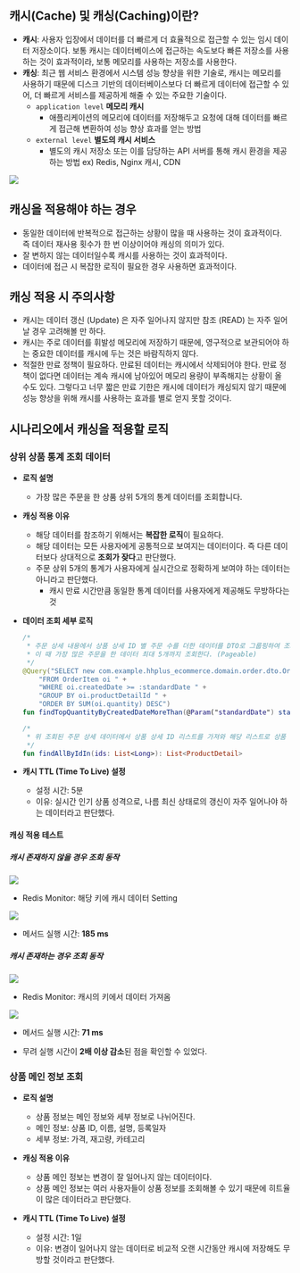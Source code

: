 ## 캐시(Cache) 및 캐싱(Caching)이란?

- **캐시**: 사용자 입장에서 데이터를 더 빠르게 더 효율적으로 접근할 수 있는 임시 데이터 저장소이다. 보통 캐시는 데이터베이스에 접근하는 속도보다 빠른 저장소를 사용하는 것이 효과적이라, 보통 메모리를 사용하는 저장소를 사용한다.
- **캐싱**: 최근 웹 서비스 환경에서 시스템 성능 향상을 위한 기술로, 캐시는 메모리를 사용하기 때문에 디스크 기반의 데이터베이스보다 더 빠르게 데이터에 접근할 수 있어, 더 빠르게 서비스를 제공하게 해줄 수 있는 주요한 기술이다.
    - `application level` **메모리 캐시**
        - 애플리케이션의 메모리에 데이터를 저장해두고 요청에 대해 데이터를 빠르게 접근해 변환하여 성능 향상 효과를 얻는 방법
    - `external level` **별도의 캐시 서비스**
        - 별도의 캐시 저장소 또는 이를 담당하는 API 서버를 통해 캐시 환경을 제공하는 방법
          ex) Redis, Nginx 캐시, CDN

![](https://user-images.githubusercontent.com/63634505/131674277-f0f6036e-7115-423e-855f-96284e2abc25.png)

## 캐싱을 적용해야 하는 경우

- 동일한 데이터에 반복적으로 접근하는 상황이 많을 때 사용하는 것이 효과적이다. 즉 데이터 재사용 횟수가 한 번 이상이어야 캐싱의 의미가 있다.
- 잘 변하지 않는 데이터일수록 캐시를 사용하는 것이 효과적이다.
- 데이터에 접근 시 복잡한 로직이 필요한 경우 사용하면 효과적이다.

## 캐싱 적용 시 주의사항

- 캐시는 데이터 갱신 (Update) 은 자주 일어나지 않지만 참조 (READ) 는 자주 일어날 경우 고려해볼 만 하다.
- 캐시는 주로 데이터를 휘발성 메모리에 저장하기 때문에, 영구적으로 보관되어야 하는 중요한 데이터를 캐시에 두는 것은 바람직하지 않다.
- 적절한 만료 정책이 필요하다. 만료된 데이터는 캐시에서 삭제되어야 한다. 만료 정책이 없다면 데이터는 계속 캐시에 남아있어 메모리 용량이 부족해지는 상황이 올 수도 있다. 그렇다고 너무 짧은 만료 기한은 캐시에 데이터가 캐싱되지 않기 때문에 성능 향상을 위해 캐시를 사용하는 효과를 별로 얻지 못할 것이다.

## 시나리오에서 캐싱을 적용할 로직
### 상위 상품 통계 조회 데이터

- **로직 설명**
    - 가장 많은 주문을 한 상품 상위 5개의 통계 데이터를 조회합니다.

- **캐싱 적용 이유**
    - 해당 데이터를 참조하기 위해서는 **복잡한 로직**이 필요하다.
    - 해당 데이터는 모든 사용자에게 공통적으로 보여지는 데이터이다. 즉 다른 데이터보다 상대적으로 **조회가 잦다**고 판단했다.
    - 주문 상위 5개의 통계가 사용자에게 실시간으로 정확하게 보여야 하는 데이터는 아니라고 판단했다.
        - 캐시 만료 시간만큼 동일한 통계 데이터를 사용자에게 제공해도 무방하다는 것

- **데이터 조회 세부 로직**

    ```kotlin
    /*
     * 주문 상세 내용에서 상품 상세 ID 별 주문 수를 더한 데이터를 DTO로 그룹핑하여 조회한다.
     * 이 때 가장 많은 주문을 한 데이터 최대 5개까지 조회한다. (Pageable)
     */
    @Query("SELECT new com.example.hhplus_ecommerce.domain.order.dto.OrderQuantityStatisticsInfo(oi.productDetailId, SUM(oi.quantity)) " +
    	"FROM OrderItem oi " +
    	"WHERE oi.createdDate >= :standardDate " +
    	"GROUP BY oi.productDetailId " +
    	"ORDER BY SUM(oi.quantity) DESC")
    fun findTopQuantityByCreatedDateMoreThan(@Param("standardDate") standardDate: LocalDateTime, pageable: Pageable): List<OrderQuantityStatisticsInfo>
    
    /*
     * 위 조회된 주문 상세 데이터에서 상품 상세 ID 리스트를 가져와 해당 리스트로 상품 정보를 조회한다.
     */
    fun findAllByIdIn(ids: List<Long>): List<ProductDetail>
    ```

- **캐시 TTL (Time To Live) 설정**
  - 설정 시간: 5분
  - 이유: 실시간 인기 상품 성격으로, 나름 최신 상태로의 갱신이 자주 일어나야 하는 데이터라고 판단했다.

#### 캐싱 적용 테스트
##### 캐시 존재하지 않을 경우 조회 동작

![](https://github.com/user-attachments/assets/41ee4c02-2fba-4e81-9f2c-07ba94b62a68)

- Redis Monitor: 해당 키에 캐시 데이터 Setting

![](https://github.com/user-attachments/assets/78ce5aa1-8053-4829-afdf-1dab44d76d02)

- 메서드 실행 시간: **185 ms**

##### 캐시 존재하는 경우 조회 동작

![](https://github.com/user-attachments/assets/ed779b0e-332c-4c6f-89b8-9c03a8f993b7)

- Redis Monitor: 캐시의 키에서 데이터 가져옴

![](https://github.com/user-attachments/assets/a64e6a8e-c046-495f-b5d9-4c64c497a81d)

- 메서드 실행 시간: **71 ms**

- 무려 실행 시간이 **2배 이상 감소**된 점을 확인할 수 있었다.

### 상품 메인 정보 조회

- **로직 설명**
    - 상품 정보는 메인 정보와 세부 정보로 나뉘어진다.
    - 메인 정보: 상품 ID, 이름, 설명, 등록일자
    - 세부 정보: 가격, 재고량, 카테고리

- **캐싱 적용 이유**
    - 상품 메인 정보는 변경이 잘 일어나지 않는 데이터이다.
    - 상품 메인 정보는 여러 사용자들이 상품 정보를 조회해볼 수 있기 때문에 히트율이 많은 데이터라고 판단했다.

- **캐시 TTL (Time To Live) 설정**
    - 설정 시간: 1일
    - 이유: 변경이 일어나지 않는 데이터로 비교적 오랜 시간동안 캐시에 저장해도 무방할 것이라고 판단했다.
